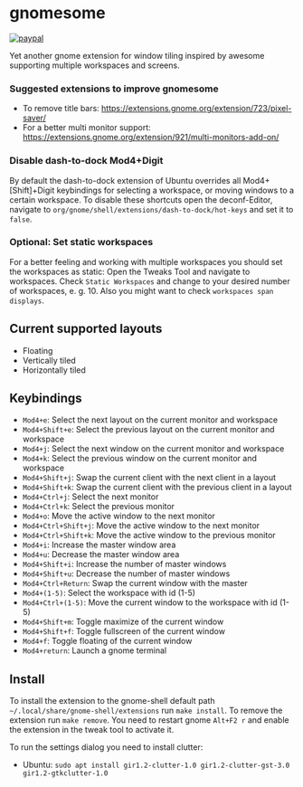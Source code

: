 # gnomesome

[![paypal](https://img.shields.io/badge/Donate-PayPal-green.svg)](https://www.paypal.com/cgi-bin/webscr?cmd=_s-xclick&hosted_button_id=H4Q5TXRLXM4LE&source=url)


Yet another gnome extension for window tiling inspired by awesome supporting multiple workspaces and screens.

### Suggested extensions to improve gnomesome
* To remove title bars: https://extensions.gnome.org/extension/723/pixel-saver/
* For a better multi monitor support: https://extensions.gnome.org/extension/921/multi-monitors-add-on/

### Disable dash-to-dock Mod4+Digit
By default the dash-to-dock extension of Ubuntu overrides all Mod4+[Shift]+Digit keybindings for selecting a workspace, or moving windows to a certain workspace.
To disable these shortcuts open the deconf-Editor, navigate to `org/gnome/shell/extensions/dash-to-dock/hot-keys` and set it to `false`.

### Optional: Set static workspaces
For a better feeling and working with multiple workspaces you should set the workspaces as static:
Open the Tweaks Tool and navigate to workspaces. Check `Static Workspaces` and change to your desired number of workspaces, e. g. 10. Also you might want to check `workspaces span displays`.

## Current supported layouts
* Floating
* Vertically tiled
* Horizontally tiled

## Keybindings

* `Mod4+e`: Select the next layout on the current monitor and workspace
* `Mod4+Shift+e`: Select the previous layout on the current monitor and workspace
* `Mod4+j`: Select the next window on the current monitor and workspace
* `Mod4+k`: Select the previous window on the current monitor and workspace
* `Mod4+Shift+j`: Swap the current client with the next client in a layout
* `Mod4+Shift+k`: Swap the current client with the previous client in a layout
* `Mod4+Ctrl+j`: Select the next monitor
* `Mod4+Ctrl+k`: Select the previous monitor
* `Mod4+o`: Move the active window to the next monitor
* `Mod4+Ctrl+Shift+j`: Move the active window to the next monitor
* `Mod4+Ctrl+Shift+k`: Move the active window to the previous monitor
* `Mod4+i`: Increase the master window area
* `Mod4+u`: Decrease the master window area
* `Mod4+Shift+i`: Increase the number of master windows
* `Mod4+Shift+u`: Decrease the number of master windows
* `Mod4+Ctrl+Return`: Swap the current window with the master
* `Mod4+(1-5)`: Select the workspace with id (1-5)
* `Mod4+Ctrl+(1-5)`: Move the current window to the workspace with id (1-5)
* `Mod4+Shift+m`: Toggle maximize of the current window
* `Mod4+Shift+f`: Toggle fullscreen of the current window
* `Mod4+f`: Toggle floating of the current window
* `Mod4+return`: Launch a gnome terminal

## Install
To install the extension to the gnome-shell default path `~/.local/share/gnome-shell/extensions` run `make install`. To remove the extension run `make remove`. You need to restart gnome `Alt+F2 r` and enable the extension in the tweak tool to activate it.

To run the settings dialog you need to install clutter:
* Ubuntu: `sudo apt install gir1.2-clutter-1.0 gir1.2-clutter-gst-3.0 gir1.2-gtkclutter-1.0`
